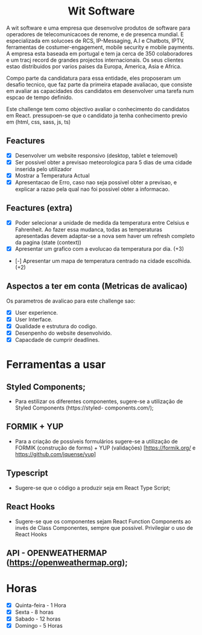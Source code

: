 <h1 style="text-align: center;">Wit Software</h1>

A wit software e uma empresa que desenvolve produtos de software para operadores de telecomunicacoes de renome, e de presenca mundial. E especializada em solucoes de RCS, IP-Messaging, A.I e Chatbots, IPTV, ferramentas de costumer-engagement, mobile security e mobile payments. A empresa esta baseada em portugal e tem ja cerca de 350 colaboradores e um tracj record de grandes projectos internacionais. Os seus clientes estao distribuidos por varios paises da Europa, America, Asia e Africa.

Compo parte da candidatura para essa entidade, eles proposeram um desafio tecnico, que faz parte da primeira etapade avaliacao, que consiste em avaliar as capacidades dos candidatos em desenvolver uma tarefa num espcao de tempo definido.

Este challenge tem como objectivo avaliar o conhecimento do candidatos em React. pressupoen-se que o candidato ja tenha conhecimento previo em (html, css, sass, js, ts)

## Feactures

- [x] Desenvolver um website responsivo (desktop, tablet e telemovel)
- [x] Ser possivel obter a previsao meteorologica para 5 dias de uma cidade inserida pelo utilizador
- [x] Mostrar a Temperatura Actual
- [x] Apresentacao de Erro, caso nao seja possivel obter a previsao, e explicar a razao pela qual nao foi possivel obter a informacao.

## Feactures (extra)

- [x] Poder selecionar a unidade de medida da temperatura entre Celsius e Fahrenheit. Ao fazer essa mudanca, todas as temperaturas apresentadas devem adaptar-se a nova sem haver um refresh completo da pagina (state (context))
- [x] Apresentar um grafico com a evolucao da temperatura por dia. (+3)
- [-] Apresentar um mapa de temperatura centrado na cidade escolhida. (+2)

## Aspectos a ter em conta (Metricas de avalicao)
Os parametros de avalicao para este challenge sao:

- [x] User experience.
- [x] User Interface.
- [x] Qualidade e estrutura do codigo.
- [x] Desenpenho do website desenvolvido.
- [x] Capacdade de cumprir deadlines.

# Ferramentas a usar

## Styled Components;
- Para estilizar os diferentes componentes, sugere-se a utilização de Styled Components (https://styled-
components.com/);

## FORMIK + YUP
- Para a criação de possíveis formulários sugere-se a utilização de FORMIK (construção de forms) + YUP
(validações) [https://formik.org/ e https://github.com/jquense/yup]

## Typescript
- Sugere-se que o código a produzir seja em React Type Script;

## React Hooks
- Sugere-se que os componentes sejam React Function Components ao invés de Class Componentes, sempre
que possível. Privilegiar o uso de React Hooks

## API - OPENWEATHERMAP (https://openweathermap.org);

# Horas
- [x] Quinta-feira - 1 Hora
- [x] Sexta - 8 horas
- [x] Sabado - 12 horas
- [x] Domingo - 5 Horas
